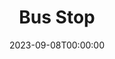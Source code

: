 ---
title: Bus Stop
date: 2023-09-08T00:00:00
opening_date: 1977-01-21
closing_date: 1977-02-05
layout: productions
playbill:
Theatre: Theatre Jacksonville
Venue: Little Theatre
cast:
- Elma Duckworth: Valerie Howard
- Grace Hoylard: Nancy Kaye
- Will Masters: Tom Pitt
- Cherie: Shirley Lightbody
- Dr. Gerald Lyman: David Crabtree
- Carl: Dick Kerekes
- Virgil Blessing: Tom Nehl
- Bo Decker: David Horne
crew:
- Director: Robert Knowles
- Scene Design: Mike Murphy
- Stage Manager: Pam Jackson
- Special Consultant: Marty Friedman
- Lighting Design: Kelly Hart
- Lighting Technician: Rhythm McCarthy
- Sound Technician: Wanda Newell
- Set Construction:
  - Sharon Brown
  - Scott Denham
  - Marty Friedman
  - Tom Heffernan
  - Leyton Holmes
  - Pam Jackson
  - Merry Merritt
  - Frank Mastroianni
  - Pam Schere
  - Dale Stillson
  - Doug Thomas
  - Don Wachholz
  - Alan Zawalki
- Properties: Sharon Brown
- Costumes: Gert Berman
- Publicity: Madge Bruner
- Box Office:
  - Pat Mullarkey
  - Gert Berman
  - Ann Dubow
  - Pat Somers
  - Esta Tkac
  - Martha Wynne
orchestra:
---